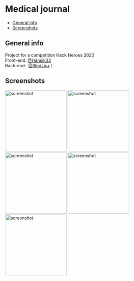 # Medical journal
* [General info](#general-info) 
* [Screenshots](#screenshots)
## General info
Project for a competition Hack Heroes 2020 \
Front-end: [@Hansik33](https://github.com/Hansik33) \
Back-end: &nbsp;[@Sledziux](https://github.com/Sledziux) \
## Screenshots
<img src="https://i.imgur.com/GJZTVnm.jpg" alt="screenshot" width="200"/>
<img src="https://i.imgur.com/e2eHmsY.jpg" alt="screenshot" width="200"/>
<img src="https://i.imgur.com/IwN5UYc.jpg" alt="screenshot" width="200"/>
<img src="https://i.imgur.com/iW6VX4N.jpg" alt="screenshot" width="200"/>
<img src="https://i.imgur.com/YHWRe6i.jpg" alt="screenshot" width="200"/>

